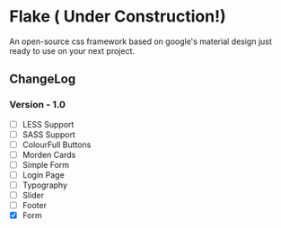 # Flake ( Under Construction!)
An open-source css framework based on google's material design just ready to use on your next project.

## ChangeLog
### Version - 1.0
- [ ] LESS Support
- [ ] SASS Support
- [ ] ColourFull Buttons
- [ ] Morden Cards
- [ ] Simple Form
- [ ] Login Page
- [ ] Typography 
- [ ] Slider
- [ ] Footer
- [X] Form
